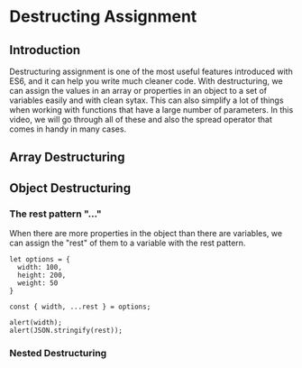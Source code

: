 # Destructing Assignment

## Introduction

Destructuring assignment is one of the most useful features introduced with ES6, and it can help you write much cleaner code. With destructuring, we can assign the values in an array or properties in an object to a set of variables easily and with clean sytax. This can also simplify a lot of things when working with functions that have a large number of parameters. In this video, we will go through all of these and also the spread operator that comes in handy in many cases.

## Array Destructuring



## Object Destructuring

### The rest pattern "..."

When there are more properties in the object than there are variables, we can assign the "rest" of them to a variable with the rest pattern.

```
let options = {
  width: 100,
  height: 200,
  weight: 50
}

const { width, ...rest } = options;

alert(width);
alert(JSON.stringify(rest));
```

### Nested Destructuring

